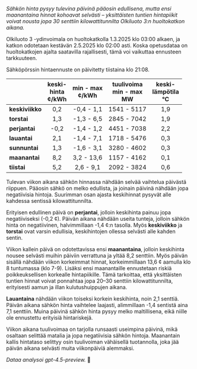 *Sähkön hinta pysyy tulevina päivinä pääosin edullisena, mutta ensi maanantaina hinnat kohoavat selvästi – yksittäisten tuntien hintapiikit voivat nousta jopa 30 senttiin kilowattitunnilta Olkiluoto 3:n huoltokatkon aikana.*

Olkiluoto 3 -ydinvoimala on huoltokatkolla 1.3.2025 klo 03:00 alkaen, ja katkon odotetaan kestävän 2.5.2025 klo 02:00 asti. Koska opetusdataa on huoltokatkojen ajalta saatavilla rajallisesti, tämä voi vaikuttaa ennusteen tarkkuuteen.

Sähköpörssin hintaennuste on päivitetty tiistaina klo 21:08.

|            | keski-<br>hinta<br>¢/kWh | min - max<br>¢/kWh | tuulivoima<br>min - max<br>MW | keski-<br>lämpötila<br>°C |
|:-----------|:----------------:|:----------------:|:-------------:|:-------------:|
| **keskiviikko** | 0,2 | -0,4 - 1,1 | 1541 - 5117 | 1,9 |
| **torstai**     | 1,3 | -1,3 - 6,5 | 2845 - 7042 | 1,9 |
| **perjantai**   | -0,2 | -1,4 - 1,2 | 4451 - 7038 | 2,2 |
| **lauantai**    | 2,1 | -1,4 - 7,1 | 1718 - 5476 | 0,3 |
| **sunnuntai**   | 1,3 | -1,6 - 3,1 | 3280 - 4602 | 0,3 |
| **maanantai**   | 8,2 | 3,2 - 13,6 | 1157 - 4162 | 0,1 |
| **tiistai**     | 5,2 | 2,6 - 9,1 | 2092 - 3824 | 0,6 |

Tulevan viikon aikana sähkön hinnassa nähdään selvää vaihtelua päivästä riippuen. Pääosin sähkö on melko edullista, ja joinain päivinä nähdään jopa negatiivisia hintoja. Suurimman osan ajasta keskihinnat pysyvät alle kahdessa sentissä kilowattitunnilta.

Erityisen edullinen päivä on **perjantai**, jolloin keskihinta painuu jopa negatiiviseksi (-0,2 ¢). Päivän aikana nähdään useita tunteja, jolloin sähkön hinta on negatiivinen, halvimmillaan -1,4 ¢:n tasolla. Myös **keskiviikko** ja **torstai** ovat varsin edullisia, keskihintojen ollessa selvästi alle kahden sentin.

Viikon kallein päivä on odotettavissa ensi **maanantaina**, jolloin keskihinta nousee selvästi muihin päiviin verrattuna ja yltää 8,2 senttiin. Myös päivän sisällä nähdään viikon korkeimmat hinnat, korkeimmillaan 13,6 ¢ aamulla klo 8 tuntumassa (klo 7-9). Lisäksi ensi maanantaille ennustetaan riskiä poikkeuksellisen korkealle hintapiikille. Tämä tarkoittaa, että yksittäisten tuntien hinnat voivat ponnahtaa jopa 20–30 senttiin kilowattitunnilta, erityisesti aamun ja illan kulutushuippujen aikana.

**Lauantaina** nähdään viikon toiseksi korkein keskihinta, noin 2,1 senttiä. Päivän aikana sähkön hinta vaihtelee laajasti, alimmillaan -1,4 sentistä aina 7,1 senttiin. Muina päivinä sähkön hinta pysyy melko maltillisena, eikä niille ole ennustettu erityisiä hintariskejä.

Viikon aikana tuulivoimaa on tarjolla runsaasti useimpina päivinä, mikä osaltaan selittää matalia ja jopa negatiivisia sähkön hintoja. Maanantain kallis hintataso selittyy osin tuulivoiman vähäisellä tuotannolla, joka jää päivän aikana selvästi muita viikonpäiviä alemmaksi.

*Dataa analysoi gpt-4.5-preview.* 🔌
